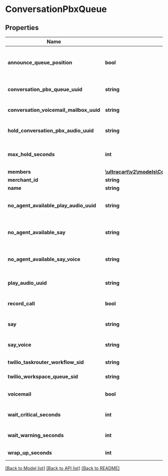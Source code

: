 # ConversationPbxQueue

## Properties
Name | Type | Description | Notes
------------ | ------------- | ------------- | -------------
**announce_queue_position** | **bool** | If true, the customer is told their queue position upon entering the queue | [optional] 
**conversation_pbx_queue_uuid** | **string** | Conversation Pbx Queue unique identifier | [optional] 
**conversation_voicemail_mailbox_uuid** | **string** | The voicemail mailbox associated with this queue | [optional] 
**hold_conversation_pbx_audio_uuid** | **string** | The audio to play while holding in a queue | [optional] 
**max_hold_seconds** | **int** | The maximum number of seconds for a customer to hold in a queue | [optional] 
**members** | [**\ultracart\v2\models\ConversationPbxQueueMembers**](ConversationPbxQueueMembers.md) |  | [optional] 
**merchant_id** | **string** | Merchant Id | [optional] 
**name** | **string** | Name of queue | [optional] 
**no_agent_available_play_audio_uuid** | **string** | When no agent is available after the max_hold_seconds, say this | [optional] 
**no_agent_available_say** | **string** | When no agent is available after the max_hold_seconds, say this | [optional] 
**no_agent_available_say_voice** | **string** | The type of voice used to say text when no agent is available | [optional] 
**play_audio_uuid** | **string** | Audio played when customer enters a queue | [optional] 
**record_call** | **bool** | If true, any calls in this queue are recorded | [optional] 
**say** | **string** | Say text when a customer enters queue | [optional] 
**say_voice** | **string** | The type of voice to use when say text is spoken | [optional] 
**twilio_taskrouter_workflow_sid** | **string** | Twilio taskrouter workflow sid | [optional] 
**twilio_workspace_queue_sid** | **string** | Twilio workspace queue sid | [optional] 
**voicemail** | **bool** | If true, this queue has a voicemail associated with it | [optional] 
**wait_critical_seconds** | **int** | Wait time in seconds before critical | [optional] 
**wait_warning_seconds** | **int** | Wait time in seconds before warning | [optional] 
**wrap_up_seconds** | **int** | Wrap up time in seconds | [optional] 

[[Back to Model list]](../README.md#documentation-for-models) [[Back to API list]](../README.md#documentation-for-api-endpoints) [[Back to README]](../README.md)


